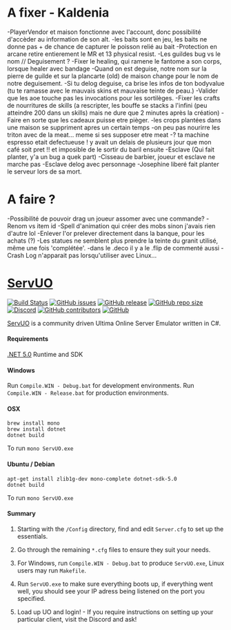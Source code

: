 # A fixer - Kaldenia


-PlayerVendor et maison fonctionne avec l'account, donc possibilité d'accèder au information de son alt.
-les baits sont en jeu, les baits ne donne pas + de chance de capturer le poisson relié au bait
-Protection en arcane retire entierement le MR et 13 physical resist.
-Les guildes bug vs le nom // Deguisement ?
-Fixer le healing, qui ramene le fantome a son corps, lorsque healer avec bandage
-Quand on est deguise, notre nom sur la pierre de guilde et sur la plancarte (old) de maison change pour le nom de notre deguisement.
-Si tu delog deguise, ca brise les infos de ton bodyvalue (tu te ramasse avec le mauvais skins et mauvaise teinte de peau.)
-Valider que les aoe touche pas les invocations pour les sortilèges.
-Fixer les crafts de nourritures de skills (a rescripter, les bouffe se stacks a l'infini (peu atteindre 200 dans un skills) mais ne dure que 2 minutes après la création)
-Faire en sorte que les cadeaux puisse etre pièger.
-les crops plantées dans une maison se suppriment apres un certain temps
-on peu pas nourirre les triton avec de la meat... meme si ses supposer etre meat 
-? ta machine espresso etait defectueuse ! y avait un delais de plusieurs jour que mon café soit pret !! et imposible de le sortir du baril ensuite 
-Esclave (Qui fait planter, y'a un bug a quek part)
-Cisseau de barbier, joueur et esclave ne marche pas
-Esclave delog avec personnage
-Josephine liberé fait planter le serveur lors de sa mort.


# A faire ?

-Possibilité de pouvoir drag un joueur assomer avec une commande?
-Renom vs item id
-Spell d'animation qui créer des mobs sinon j'avais rien d'autre lol
-Enlever l'or prelever directement dans la banque, pour les achats (?)
-Les statues ne semblent plus prendre la teinte du granit utilisé, même une fois 'complétée'.
-dans le .deco il y a le .flip de commenté aussi
-Crash Log n'apparait pas lorsqu'utiliser avec Linux...











# [ServUO]

[![Build Status](https://travis-ci.com/ServUO/ServUO.svg?branch=master)](https://travis-ci.com/ServUO/ServUO)
[![GitHub issues](https://img.shields.io/github/issues/servuo/servuo.svg)](https://github.com/ServUO/ServUO/issues)
[![GitHub release](https://img.shields.io/github/release/servuo/servuo.svg)](https://github.com/ServUO/ServUO/releases)
[![GitHub repo size](https://img.shields.io/github/repo-size/servuo/servuo.svg)](https://github.com/ServUO/ServUO/)
[![Discord](https://img.shields.io/discord/110970849628000256.svg)](https://discord.gg/0cQjvnFUN26nRt7y)
[![GitHub contributors](https://img.shields.io/github/contributors/servuo/servuo.svg)](https://github.com/ServUO/ServUO/graphs/contributors)
[![GitHub](https://img.shields.io/github/license/servuo/servuo.svg?color=a)](https://github.com/ServUO/ServUO/blob/master/LICENSE)


[ServUO] is a community driven Ultima Online Server Emulator written in C#.


#### Requirements

[.NET 5.0] Runtime and SDK


#### Windows

Run `Compile.WIN - Debug.bat` for development environments.
Run `Compile.WIN - Release.bat` for production environments.


#### OSX
```
brew install mono
brew install dotnet
dotnet build
```
To run `mono ServUO.exe`


#### Ubuntu / Debian
```
apt-get install zlib1g-dev mono-complete dotnet-sdk-5.0 
dotnet build
```
To run `mono ServUO.exe`


#### Summary

1. Starting with the `/Config` directory, find and edit `Server.cfg` to set up the essentials.
2. Go through the remaining `*.cfg` files to ensure they suit your needs.
3. For Windows, run `Compile.WIN - Debug.bat` to produce `ServUO.exe`, Linux users may run `Makefile`.
4. Run `ServUO.exe` to make sure everything boots up, if everything went well, you should see your IP adress being listened on the port you specified.
5. Load up UO and login! - If you require instructions on setting up your particular client, visit the Discord and ask!

   [ServUO]: <https://www.servuo.com>
   [.NET 5.0]: <https://dotnet.microsoft.com/download>
